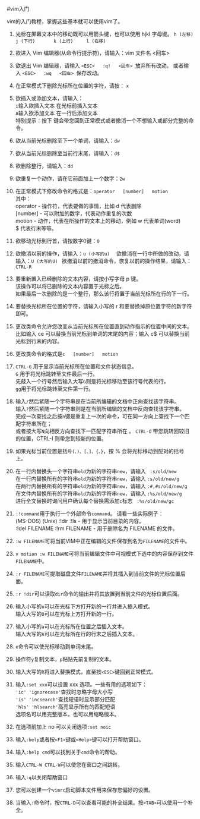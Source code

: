 #vim入门

vim的入门教程，掌握这些基本就可以使用vim了。
	
1.  光标在屏幕文本中的移动既可以用箭头键，也可以使用 hjkl 字母键。
	 `h (左移)	j (下行)       k (上行)	    l (右移)`

2.  欲进入 Vim 编辑器(从命令行提示符)，请输入：vim 文件名 <回车>

3. 欲退出 Vim 编辑器，请输入 `<ESC>   :q!   <回车> `放弃所有改动。 或者输入 `<ESC>   :wq   <回车> `保存改动。

4. 在正常模式下删除光标所在位置的字符，请按： `x`

5. 欲插入或添加文本，请输入：  
 `i`输入欲插入文本   <ESC>		在光标前插入文本  
 `A`输入欲添加文本   <ESC>   在一行后添加文本  
特别提示：按下 <ESC> 键会带您回到正常模式或者撤消一个不想输入或部分完整的命令。  

6. 欲从当前光标删除至下一个单词，请输入：`dw`  


7. 欲从当前光标删除至当前行末尾，请输入：`d$`  

8. 欲删除整行，请输入：`dd `     

9. 欲重复一个动作，请在它前面加上一个数字：`2w`  

        
10. 在正常模式下修改命令的格式是：`operator   [number]   motion`  
   其中：  
     operator - 操作符，代表要做的事情，比如 d 代表删除  
     [number] - 可以附加的数字，代表动作重复的次数  
     motion   - 动作，代表在所操作的文本上的移动，例如 w 代表单词(word)   
	  $ 代表行末等等。  

11. 欲移动光标到行首，请按数字0键：`0`

12. 欲撤消以前的操作，请输入：`u (小写的u)  `
   欲撤消在一行中所做的改动，请输入：`U (大写的U) ` 
   欲撤消以前的撤消命令，恢复以前的操作结果，请输入：`CTRL-R`  

13. 要重新置入已经删除的文本内容，请按小写字母 p 键。  
    该操作可以将已删除的文本内容置于光标之后。  
    如果最后一次删除的是一个整行，那么该行将置于当前光标所在行的下一行。  

14. 要替换光标所在位置的字符，请输入小写的 r 和要替换掉原位置字符的新字符即可。  

15. 更改类命令允许您改变从当前光标所在位置直到动作指示的位置中间的文本。  
   比如输入 ce 可以替换当前光标到单词的末尾的内容；输入 c$ 可以替换当前光标到行末的内容。  

16. 更改类命令的格式是`c   [number]   motion`

17. `CTRL-G` 用于显示当前光标所在位置和文件状态信息。  
   `G` 用于将光标跳转至文件最后一行。  
   先敲入一个行号然后输入大写`G`则是将光标移动至该行号代表的行。  
   `gg`用于将光标跳转至文件第一行。  

18. 输入`/`然后紧随一个字符串是在当前所编辑的文档中正向查找该字符串。  
   输入`?`然后紧随一个字符串则是在当前所编辑的文档中反向查找该字符串。  
   完成一次查找之后按`n`键是重复上一次的命令，可在同一方向上查找下一个匹配字符串所在；  
   或者按大写`N`向相反方向查找下一匹配字符串所在  。
   `CTRL-O` 带您跳转回较旧的位置，CTRL-I 则带您到较新的位置。

19. 如果光标当前位置是括`号(、)、[、]、{、}`，按 % 会将光标移动到配对的括号上。  

20. 在一行内替换头一个字符串`old`为新的字符串`new`，请输入 ` :s/old/new`  
   在一行内替换所有的字符串`old`为新的字符串`new`，请输入  `:s/old/new/g`  
   在两行内替换所有的字符串`old`为新的字符串`new`，请输入  `:#,#s/old/new/g`  
   在文件内替换所有的字符串`old`为新的字符串`new`，请输入  `:%s/old/new/g`  
   进行全文替换时询问用户确认每个替换需添加`c`标志       ` :%s/old/new/gc`  


21. `:!command`用于执行一个外部命令`command`。
   请看一些实际例子：  
 (MS-DOS)	  (Unix)
  :!dir		   :!ls		   -  用于显示当前目录的内容。  
  :!del FILENAME   :!rm FILENAME   -  用于删除名为 FILENAME 的文件。  

22. `:w FILENAME`可将当前VIM中正在编辑的文件保存到名为`FILENAME`的文件中。

23. `v motion :w FILENAME`可将当前编辑文件中可视模式下选中的内容保存到文件`FILENAME`中。

24. `:r FILENAME`可提取磁盘文件`FILENAME`并将其插入到当前文件的光标位置后面。

25. `:r !dir`可以读取`dir`命令的输出并将其放置到当前文件的光标位置后面。


26. 输入小写的`o`可以在光标下方打开新的一行并进入插入模式。  
   输入大写的`O`可以在光标上方打开新的一行。  

27. 输入小写的`a`可以在光标所在位置之后插入文本。  
   输入大写的`A`可以在光标所在行的行末之后插入文本。

28. `e`命令可以使光标移动到单词末尾。

29. 操作符`y`复制文本，`p`粘贴先前复制的文本。

30. 输入大写的`R`将进入替换模式，直至按`<ESC>`键回到正常模式。 

31. 输入`:set xxx`可以设置 xxx 选项。一些有用的选项如下：  
	`'ic' 'ignorecase'`查找时忽略字母大小写  
`'is' 'incsearch'`查找短语时显示部分匹配  
`'hls' 'hlsearch'`高亮显示所有的匹配短语  
选项名可以用完整版本，也可以用缩略版本。  

32. 在选项前加上 no 可以关闭选项`:set noic`

33. 输入`:help`或者按`<F1>`键或`<Help>`键可以打开帮助窗口。

34. 输入`:help cmd`可以找到关于`cmd`命令的帮助。

35. 输入`CTRL-W CTRL-W`可以使您在窗口之间跳转。

36. 输入`:q`以关闭帮助窗口

37. 您可以创建一个`vimrc`启动脚本文件用来保存您偏好的设置。

38. 当输入`:`命令时，按`CTRL-D`可以查看可能的补全结果。按`<TAB>`可以使用一个补全。
  
  
